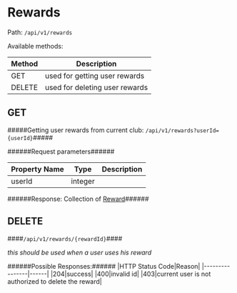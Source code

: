 Rewards
=

Path: `/api/v1/rewards`  

Available methods:

|Method|Description|
|------|-----------|
|GET|used for getting user rewards|
|DELETE|used for deleting user rewards|

GET
-
#####Getting user rewards from current club: `/api/v1/rewards?userId={userId}`#####

######Request parameters######

|Property Name|Type|Description|
|-------------|----|-----------|
|userId|integer||

######Response: Collection of [Reward](https://github.com/zazzlife/api-docs/blob/master/objects/reward.md)######

DELETE
-
####`/api/v1/rewards/{rewardId}`####

*this should be used when a user uses his reward*

######Possible Responses:######
|HTTP Status Code|Reason|
|----------------|------|
|204|success|
|400|invalid id|
|403|current user is not authorized to delete the reward|
